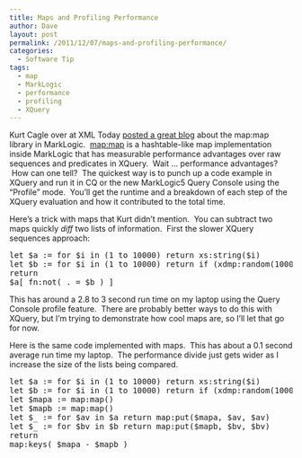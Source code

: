 ```yaml
---
title: Maps and Profiling Performance
author: Dave
layout: post
permalink: /2011/12/07/maps-and-profiling-performance/
categories:
  - Software Tip
tags:
  - map
  - MarkLogic
  - performance
  - profiling
  - XQuery
---
```

Kurt Cagle over at XML Today [posted a great blog][1] about the map:map library in MarkLogic.  [map:map][2] is a hashtable-like map implementation inside MarkLogic that has measurable performance advantages over raw sequences and predicates in XQuery.  Wait &#8230; performance advantages?  How can one tell?  The quickest way is to punch up a code example in XQuery and run it in CQ or the new MarkLogic5 Query Console using the &#8220;Profile&#8221; mode.  You&#8217;ll get the runtime and a breakdown of each step of the XQuery evaluation and how it contributed to the total time.

Here&#8217;s a trick with maps that Kurt didn&#8217;t mention.  You can subtract two maps quickly *diff* two lists of information.  First the slower XQuery sequences approach:

<pre>let $a := for $i in (1 to 10000) return xs:string($i)
let $b := for $i in (1 to 10000) return if (xdmp:random(1000) &gt; 990) then () else xs:string($i)
return
$a[ fn:not( . = $b ) ]</pre>

This has around a 2.8 to 3 second run time on my laptop using the Query Console profile feature.  There are probably better ways to do this with XQuery, but I&#8217;m trying to demonstrate how cool maps are, so I&#8217;ll let that go for now.

Here is the same code implemented with maps.  This has about a 0.1 second average run time my laptop.  The performance divide just gets wider as I increase the size of the lists being compared.

<pre>let $a := for $i in (1 to 10000) return xs:string($i)
let $b := for $i in (1 to 10000) return if (xdmp:random(1000) &gt; 990) then () else xs:string($i)
let $mapa := map:map()
let $mapb := map:map()
let $_ := for $av in $a return map:put($mapa, $av, $av)
let $_ := for $bv in $b return map:put($mapb, $bv, $bv)
return
map:keys( $mapa - $mapb )</pre>

&nbsp;

 [1]: http://www.xmltoday.org/content/map-maker-map-maker-make-me-map
 [2]: http://developer.marklogic.com/pubs/5.0/apidocs/map.html